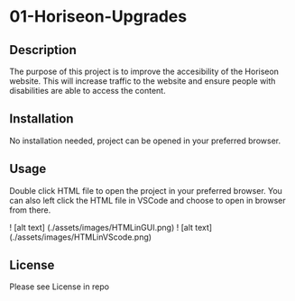 # 01-Horiseon-Upgrades

## Description
The purpose of this project is to improve the accesibility of the Horiseon website.
This will increase traffic to the website and ensure people with disabilities are able to 
access the content.


## Installation
No installation needed, project can be opened in your preferred browser.

## Usage
Double click HTML file to open the project in your preferred browser.
You can also left click the HTML file in VSCode and choose to open in browser from there.

! [alt text] (./assets/images/HTMLinGUI.png)
! [alt text] (./assets/images/HTMLinVScode.png)

## License
Please see License in repo

